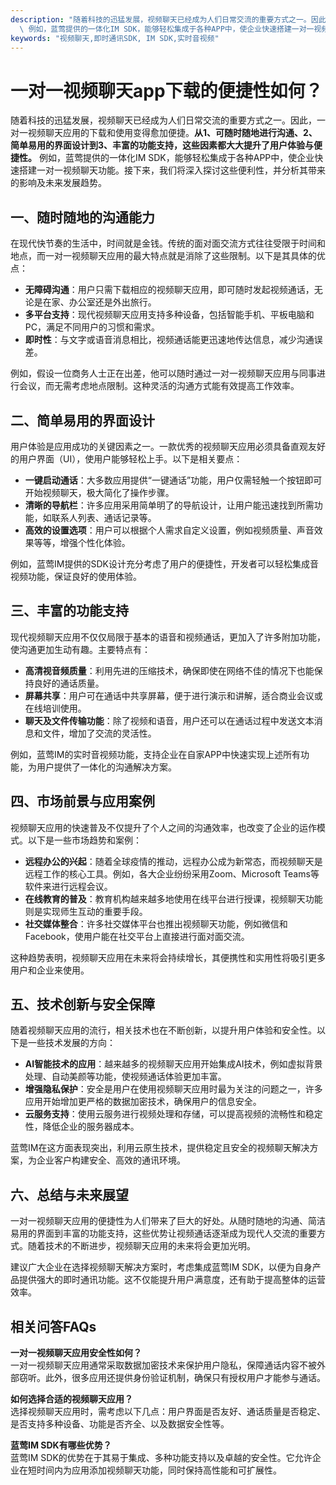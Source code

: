 ```yaml
---
description: "随着科技的迅猛发展，视频聊天已经成为人们日常交流的重要方式之一。因此，一对一视频聊天应用的下载和使用变得愈加便捷。**从1、可随时随地进行沟通、2、简单易用的界面设计到3、丰富的功能支持，这些因素都大大提升了用户体验与便捷性。**\
  \ 例如，蓝莺提供的一体化IM SDK，能够轻松集成于各种APP中，使企业快速搭建一对一视频聊天功能。接下来，我们将深入探讨这些便利性，并分析其带来的影响及未来发展趋势。"
keywords: "视频聊天,即时通讯SDK, IM SDK,实时音视频"
---
```

# 一对一视频聊天app下载的便捷性如何？

随着科技的迅猛发展，视频聊天已经成为人们日常交流的重要方式之一。因此，一对一视频聊天应用的下载和使用变得愈加便捷。**从1、可随时随地进行沟通、2、简单易用的界面设计到3、丰富的功能支持，这些因素都大大提升了用户体验与便捷性。** 例如，蓝莺提供的一体化IM SDK，能够轻松集成于各种APP中，使企业快速搭建一对一视频聊天功能。接下来，我们将深入探讨这些便利性，并分析其带来的影响及未来发展趋势。

## **一、随时随地的沟通能力**

在现代快节奏的生活中，时间就是金钱。传统的面对面交流方式往往受限于时间和地点，而一对一视频聊天应用的最大特点就是消除了这些限制。以下是其具体的优点：

- **无障碍沟通**：用户只需下载相应的视频聊天应用，即可随时发起视频通话，无论是在家、办公室还是外出旅行。
- **多平台支持**：现代视频聊天应用支持多种设备，包括智能手机、平板电脑和PC，满足不同用户的习惯和需求。
- **即时性**：与文字或语音消息相比，视频通话能更迅速地传达信息，减少沟通误差。

例如，假设一位商务人士正在出差，他可以随时通过一对一视频聊天应用与同事进行会议，而无需考虑地点限制。这种灵活的沟通方式能有效提高工作效率。

## **二、简单易用的界面设计**

用户体验是应用成功的关键因素之一。一款优秀的视频聊天应用必须具备直观友好的用户界面（UI），使用户能够轻松上手。以下是相关要点：

- **一键启动通话**：大多数应用提供“一键通话”功能，用户仅需轻触一个按钮即可开始视频聊天，极大简化了操作步骤。
- **清晰的导航栏**：许多应用采用简单明了的导航设计，让用户能迅速找到所需功能，如联系人列表、通话记录等。
- **高效的设置选项**：用户可以根据个人需求自定义设置，例如视频质量、声音效果等等，增强个性化体验。

例如，蓝莺IM提供的SDK设计充分考虑了用户的便捷性，开发者可以轻松集成音视频功能，保证良好的使用体验。

## **三、丰富的功能支持**

现代视频聊天应用不仅仅局限于基本的语音和视频通话，更加入了许多附加功能，使沟通更加生动有趣。主要特点有：

- **高清视音频质量**：利用先进的压缩技术，确保即使在网络不佳的情况下也能保持良好的通话质量。
- **屏幕共享**：用户可在通话中共享屏幕，便于进行演示和讲解，适合商业会议或在线培训使用。
- **聊天及文件传输功能**：除了视频和语音，用户还可以在通话过程中发送文本消息和文件，增加了交流的灵活性。

例如，蓝莺IM的实时音视频功能，支持企业在自家APP中快速实现上述所有功能，为用户提供了一体化的沟通解决方案。

## **四、市场前景与应用案例**

视频聊天应用的快速普及不仅提升了个人之间的沟通效率，也改变了企业的运作模式。以下是一些市场趋势和案例：

- **远程办公的兴起**：随着全球疫情的推动，远程办公成为新常态，而视频聊天是远程工作的核心工具。例如，各大企业纷纷采用Zoom、Microsoft Teams等软件来进行远程会议。
- **在线教育的普及**：教育机构越来越多地使用在线平台进行授课，视频聊天功能则是实现师生互动的重要手段。
- **社交媒体整合**：许多社交媒体平台也推出视频聊天功能，例如微信和Facebook，使用户能在社交平台上直接进行面对面交流。

这种趋势表明，视频聊天应用在未来将会持续增长，其便携性和实用性将吸引更多用户和企业来使用。

## **五、技术创新与安全保障**

随着视频聊天应用的流行，相关技术也在不断创新，以提升用户体验和安全性。以下是一些技术发展的方向：

- **AI智能技术的应用**：越来越多的视频聊天应用开始集成AI技术，例如虚拟背景处理、自动美颜等功能，使视频通话体验更加丰富。
- **增强隐私保护**：安全是用户在使用视频聊天应用时最为关注的问题之一，许多应用开始增加更严格的数据加密技术，确保用户的信息安全。
- **云服务支持**：使用云服务进行视频处理和存储，可以提高视频的流畅性和稳定性，降低企业的服务器成本。

蓝莺IM在这方面表现突出，利用云原生技术，提供稳定且安全的视频聊天解决方案，为企业客户构建安全、高效的通讯环境。

## **六、总结与未来展望**

一对一视频聊天应用的便捷性为人们带来了巨大的好处。从随时随地的沟通、简洁易用的界面到丰富的功能支持，这些优势让视频通话逐渐成为现代人交流的重要方式。随着技术的不断进步，视频聊天应用的未来将会更加光明。

建议广大企业在选择视频聊天解决方案时，考虑集成蓝莺IM SDK，以便为自身产品提供强大的即时通讯功能。这不仅能提升用户满意度，还有助于提高整体的运营效率。

## 相关问答FAQs

**一对一视频聊天应用安全性如何？**  
一对一视频聊天应用通常采取数据加密技术来保护用户隐私，保障通话内容不被外部窃听。此外，很多应用还提供身份验证机制，确保只有授权用户才能参与通话。

**如何选择合适的视频聊天应用？**  
选择视频聊天应用时，需考虑以下几点：用户界面是否友好、通话质量是否稳定、是否支持多种设备、功能是否齐全、以及数据安全性等。

**蓝莺IM SDK有哪些优势？**  
蓝莺IM SDK的优势在于其易于集成、多种功能支持以及卓越的安全性。它允许企业在短时间内为应用添加视频聊天功能，同时保持高性能和可扩展性。
